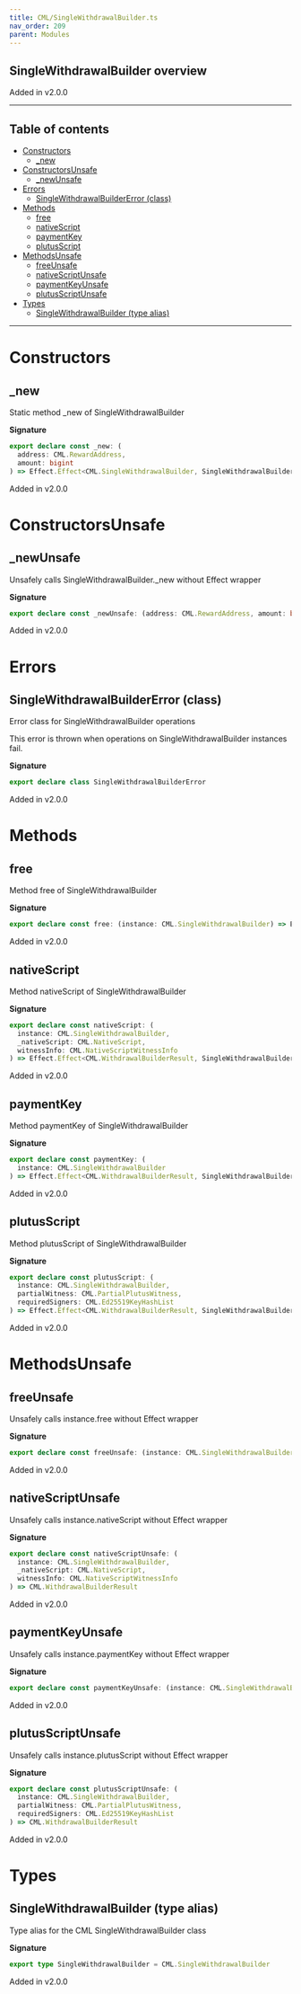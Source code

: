 ```yaml
---
title: CML/SingleWithdrawalBuilder.ts
nav_order: 209
parent: Modules
---
```


## SingleWithdrawalBuilder overview

Added in v2.0.0

---

<h2 class="text-delta">Table of contents</h2>

- [Constructors](#constructors)
  - [\_new](#_new)
- [ConstructorsUnsafe](#constructorsunsafe)
  - [\_newUnsafe](#_newunsafe)
- [Errors](#errors)
  - [SingleWithdrawalBuilderError (class)](#singlewithdrawalbuildererror-class)
- [Methods](#methods)
  - [free](#free)
  - [nativeScript](#nativescript)
  - [paymentKey](#paymentkey)
  - [plutusScript](#plutusscript)
- [MethodsUnsafe](#methodsunsafe)
  - [freeUnsafe](#freeunsafe)
  - [nativeScriptUnsafe](#nativescriptunsafe)
  - [paymentKeyUnsafe](#paymentkeyunsafe)
  - [plutusScriptUnsafe](#plutusscriptunsafe)
- [Types](#types)
  - [SingleWithdrawalBuilder (type alias)](#singlewithdrawalbuilder-type-alias)

---

# Constructors

## \_new

Static method \_new of SingleWithdrawalBuilder

**Signature**

```ts
export declare const _new: (
  address: CML.RewardAddress,
  amount: bigint
) => Effect.Effect<CML.SingleWithdrawalBuilder, SingleWithdrawalBuilderError>
```

Added in v2.0.0

# ConstructorsUnsafe

## \_newUnsafe

Unsafely calls SingleWithdrawalBuilder.\_new without Effect wrapper

**Signature**

```ts
export declare const _newUnsafe: (address: CML.RewardAddress, amount: bigint) => CML.SingleWithdrawalBuilder
```

Added in v2.0.0

# Errors

## SingleWithdrawalBuilderError (class)

Error class for SingleWithdrawalBuilder operations

This error is thrown when operations on SingleWithdrawalBuilder instances fail.

**Signature**

```ts
export declare class SingleWithdrawalBuilderError
```

Added in v2.0.0

# Methods

## free

Method free of SingleWithdrawalBuilder

**Signature**

```ts
export declare const free: (instance: CML.SingleWithdrawalBuilder) => Effect.Effect<void, SingleWithdrawalBuilderError>
```

Added in v2.0.0

## nativeScript

Method nativeScript of SingleWithdrawalBuilder

**Signature**

```ts
export declare const nativeScript: (
  instance: CML.SingleWithdrawalBuilder,
  _nativeScript: CML.NativeScript,
  witnessInfo: CML.NativeScriptWitnessInfo
) => Effect.Effect<CML.WithdrawalBuilderResult, SingleWithdrawalBuilderError>
```

Added in v2.0.0

## paymentKey

Method paymentKey of SingleWithdrawalBuilder

**Signature**

```ts
export declare const paymentKey: (
  instance: CML.SingleWithdrawalBuilder
) => Effect.Effect<CML.WithdrawalBuilderResult, SingleWithdrawalBuilderError>
```

Added in v2.0.0

## plutusScript

Method plutusScript of SingleWithdrawalBuilder

**Signature**

```ts
export declare const plutusScript: (
  instance: CML.SingleWithdrawalBuilder,
  partialWitness: CML.PartialPlutusWitness,
  requiredSigners: CML.Ed25519KeyHashList
) => Effect.Effect<CML.WithdrawalBuilderResult, SingleWithdrawalBuilderError>
```

Added in v2.0.0

# MethodsUnsafe

## freeUnsafe

Unsafely calls instance.free without Effect wrapper

**Signature**

```ts
export declare const freeUnsafe: (instance: CML.SingleWithdrawalBuilder) => void
```

Added in v2.0.0

## nativeScriptUnsafe

Unsafely calls instance.nativeScript without Effect wrapper

**Signature**

```ts
export declare const nativeScriptUnsafe: (
  instance: CML.SingleWithdrawalBuilder,
  _nativeScript: CML.NativeScript,
  witnessInfo: CML.NativeScriptWitnessInfo
) => CML.WithdrawalBuilderResult
```

Added in v2.0.0

## paymentKeyUnsafe

Unsafely calls instance.paymentKey without Effect wrapper

**Signature**

```ts
export declare const paymentKeyUnsafe: (instance: CML.SingleWithdrawalBuilder) => CML.WithdrawalBuilderResult
```

Added in v2.0.0

## plutusScriptUnsafe

Unsafely calls instance.plutusScript without Effect wrapper

**Signature**

```ts
export declare const plutusScriptUnsafe: (
  instance: CML.SingleWithdrawalBuilder,
  partialWitness: CML.PartialPlutusWitness,
  requiredSigners: CML.Ed25519KeyHashList
) => CML.WithdrawalBuilderResult
```

Added in v2.0.0

# Types

## SingleWithdrawalBuilder (type alias)

Type alias for the CML SingleWithdrawalBuilder class

**Signature**

```ts
export type SingleWithdrawalBuilder = CML.SingleWithdrawalBuilder
```

Added in v2.0.0
